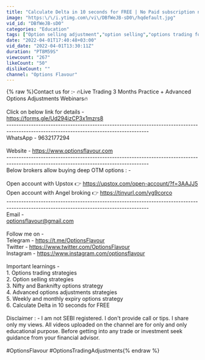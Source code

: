 ```yaml
---
title: "Calculate Delta in 10 seconds for FREE | No Paid subscription needed | Options Flavour"
image: "https:\/\/i.ytimg.com\/vi\/DBfWeJB-sD0\/hqdefault.jpg"
vid_id: "DBfWeJB-sD0"
categories: "Education"
tags: ["Option selling adjustment","option selling","options trading for beginners"]
date: "2022-04-01T17:40:48+03:00"
vid_date: "2022-04-01T13:30:11Z"
duration: "PT8M59S"
viewcount: "267"
likeCount: "50"
dislikeCount: ""
channel: "Options Flavour"
---
```

{% raw %}Contact us for :- 🔥Live Trading 3 Months Practice + Advanced Options Adjustments Webinars🔥 <br /><br />Click on below link for details -<br /><a rel="nofollow" target="blank" href="https://forms.gle/Ud294izCP3x1mzrs8">https://forms.gle/Ud294izCP3x1mzrs8</a><br />----------------------------------------------------------------------------------------------------------------------------------------<br />WhatsApp - 9632177294<br /><br />Website - <a rel="nofollow" target="blank" href="https://www.optionsflavour.com">https://www.optionsflavour.com</a><br />----------------------------------------------------------------------------------------------------------------------------------------<br />Below brokers allow buying deep OTM options : -<br /><br />Open account with Upstox 👉  <a rel="nofollow" target="blank" href="https://upstox.com/open-account/?f=3AAJJ5">https://upstox.com/open-account/?f=3AAJJ5</a><br />Open account with Angel broking 👉  <a rel="nofollow" target="blank" href="https://tinyurl.com/yg9corco">https://tinyurl.com/yg9corco</a><br />----------------------------------------------------------------------------------------------------------------------------------------<br />Email -<br />optionsflavour@gmail.com<br /><br />Follow me on -<br />Telegram - <a rel="nofollow" target="blank" href="https://t.me/OptionsFlavour">https://t.me/OptionsFlavour</a><br />Twitter - <a rel="nofollow" target="blank" href="https://www.twitter.com/OptionsFlavour">https://www.twitter.com/OptionsFlavour</a><br />Instagram - <a rel="nofollow" target="blank" href="https://www.instagram.com/optionsflavour">https://www.instagram.com/optionsflavour</a> <br /><br />Important learnings -<br />1. Options trading strategies<br />2. Option selling strategies<br />3. Nifty and Banknifty options strategy<br />4. Advanced options adjustments strategies<br />5. Weekly and monthly expiry options strategy<br />6. Calculate Delta in 10 seconds for FREE<br /><br />Disclaimer : - I am not SEBI registered. I don't provide call or tips. I share only my views. All videos uploaded on the channel are for only and only educational purpose. Before getting into any trade or investment seek guidance from your financial advisor.<br /><br />#OptionsFlavour #OptionsTradingAdjustments{% endraw %}
